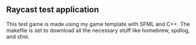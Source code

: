 
## Raycast test application

This test game is made using my game template with SFML and C++. The makefile is set to download all the necessary stuff like homebrew, spdlog, and sfml. 